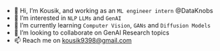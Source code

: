 - 👋 Hi, I’m Kousik, and working as an `ML engineer intern` @DataKnobs
- 👀 I’m interested in `NLP` `LLMs` and `GenAI`
- 🌱 I’m currently learning `Computer Vision`, `GANs` and `Diffusion Models`
- 💞️ I’m looking to collaborate on GenAI Research topics
- 📫 Reach me on kousik9398@gmail.com

<!---
kousik9398/kousik9398 is a ✨ special ✨ repository because its `README.md` (this file) appears on your GitHub profile.
You can click the Preview link to take a look at your changes.
--->

